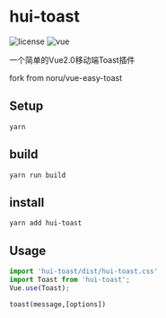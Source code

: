 # hui-toast

![license](https://img.shields.io/github/license/alucardlockon/hui-toast.svg)
![vue](https://img.shields.io/badge/vue-2.x-green.svg)

一个简单的Vue2.0移动端Toast插件

fork from noru/vue-easy-toast

## Setup

```
yarn
```


## build

```
yarn run build
```

## install

```
yarn add hui-toast
```

## Usage

```javascript
import 'hui-toast/dist/hui-toast.css'
import Toast from 'hui-toast';
Vue.use(Toast);

```

```
toast(message,[options])
```

